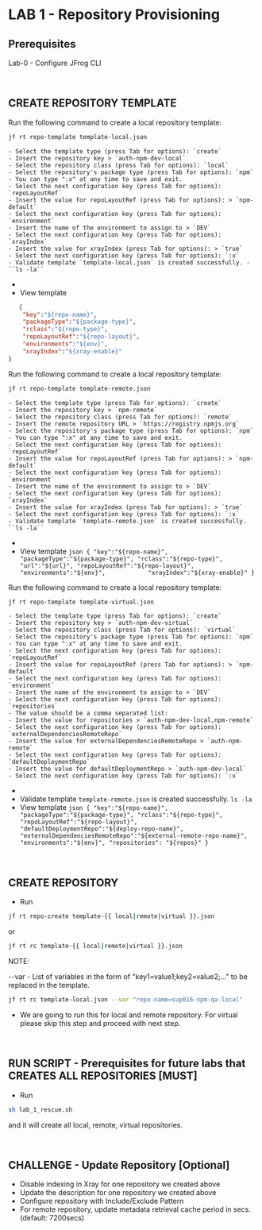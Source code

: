 # LAB 1 - Repository Provisioning

## Prerequisites
Lab-0 - Configure JFrog CLI

<br />


## CREATE REPOSITORY TEMPLATE
Run the following command to create a local repository template:
```bash
jf rt repo-template template-local.json
```
    - Select the template type (press Tab for options): `create`
    - Insert the repository key > `auth-npm-dev-local`
    - Select the repository class (press Tab for options): `local`
    - Select the repository's package type (press Tab for options): `npm`
    - You can type ":x" at any time to save and exit.
    - Select the next configuration key (press Tab for options): `repoLayoutRef`
    - Insert the value for repoLayoutRef (press Tab for options): > `npm-default`
    - Select the next configuration key (press Tab for options): `environment`
    - Insert the name of the environment to assign to > `DEV`
    - Select the next configuration key (press Tab for options): `xrayIndex`
    - Insert the value for xrayIndex (press Tab for options): > `true`
    - Select the next configuration key (press Tab for options): `:x`
    - Validate template `template-local.json` is created successfully. - ``ls -la``
- 
- View template
 ```json
    {
     "key":"${repo-name}",                
     "packageType":"${package-type}",     
     "rclass":"${repo-type}",             
     "repoLayoutRef":"${repo-layout}",    
     "environments":"${env}",             
     "xrayIndex":"${xray-enable}"         
}
```

Run the following command to create a local repository template:
```bash
jf rt repo-template template-remote.json
```
    - Select the template type (press Tab for options): `create`
    - Insert the repository key > `npm-remote`
    - Select the repository class (press Tab for options): `remote`
    - Insert the remote repository URL > `https://registry.npmjs.org`
    - Select the repository's package type (press Tab for options): `npm`
    - You can type ":x" at any time to save and exit.
    - Select the next configuration key (press Tab for options): `repoLayoutRef`
    - Insert the value for repoLayoutRef (press Tab for options): > `npm-default`
    - Select the next configuration key (press Tab for options): `environment`
    - Insert the name of the environment to assign to > `DEV`
    - Select the next configuration key (press Tab for options): `xrayIndex`
    - Insert the value for xrayIndex (press Tab for options): > `true`
    - Select the next configuration key (press Tab for options): `:x`
    - Validate template `template-remote.json` is created successfully. ``ls -la``
- 
- View template
          ```json
          {
            "key":"${repo-name}",
            "packageType":"${package-type}",
            "rclass":"${repo-type}",
            "url":"${url}",
            "repoLayoutRef":"${repo-layout}",
            "environments":"${env}",           
            "xrayIndex":"${xray-enable}"
          }
          ```

Run the following command to create a local repository template:
```bash
jf rt repo-template template-virtual.json
```        
    - Select the template type (press Tab for options): `create`
    - Insert the repository key > `auth-npm-dev-virtual`
    - Select the repository class (press Tab for options): `virtual`
    - Select the repository's package type (press Tab for options): `npm`
    - You can type ":x" at any time to save and exit.
    - Select the next configuration key (press Tab for options): `repoLayoutRef`
    - Insert the value for repoLayoutRef (press Tab for options): > `npm-default`
    - Select the next configuration key (press Tab for options): `environment`
    - Insert the name of the environment to assign to > `DEV`
    - Select the next configuration key (press Tab for options): `repositories`
    - The value should be a comma separated list:
    - Insert the value for repositories > `auth-npm-dev-local,npm-remote`
    - Select the next configuration key (press Tab for options): `externalDependenciesRemoteRepo`
    - Insert the value for externalDependenciesRemoteRepo > `auth-npm-remote`
    - Select the next configuration key (press Tab for options): `defaultDeploymentRepo`
    - Insert the value for defaultDeploymentRepo > `auth-npm-dev-local`
    - Select the next configuration key (press Tab for options): `:x`
- 
- Validate template `template-remote.json` is created successfully. ``ls -la``
- View template
          ```json
          {
            "key":"${repo-name}",
            "packageType":"${package-type}",
            "rclass":"${repo-type}",
            "repoLayoutRef":"${repo-layout}",
            "defaultDeploymentRepo":"${deploy-repo-name}",
            "externalDependenciesRemoteRepo":"${external-remote-repo-name}",
            "environments":"${env}",
            "repositories": "${repos}"
          }
          ```

<br />

## CREATE REPOSITORY
- Run
```bash
jf rt repo-create template-{{ local|remote|virtual }}.json
```
  or
  
```bash
jf rt rc template-{{ local|remote|virtual }}.json
```

NOTE: 

--var - List of variables in the form of "key1=value1;key2=value2;..." to be replaced in the template.

```bash
jf rt rc template-local.json --var "repo-name=sup016-npm-qa-local"
```

- We are going to run this for local and remote repository. For virtual please skip this step and proceed with next step.

<br />


## RUN SCRIPT - Prerequisites for future labs that CREATES ALL REPOSITORIES [MUST]
- Run
```bash
sh lab_1_rescue.sh
 ``` 
and it will create all local, remote, virtual repositories.

<br />

## CHALLENGE - Update Repository [Optional]
- Disable indexing in Xray for one repository we created above
- Update the description for one repository we created above
- Configure repository with Include/Exclude Pattern
- For remote repository, update metadata retrieval cache period in secs. (default: 7200secs)
